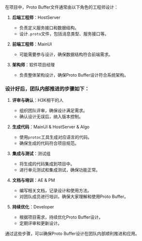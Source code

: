 在项目中，Proto Buffer文件通常由以下角色的工程师设计：

1. **后端工程师**：HostServer
   - 负责定义服务接口和数据结构。
   - 设计`.proto`文件，包括消息类型、服务接口等。

2. **前端工程师**：MainUI
   - 可能需要参与设计，确保数据结构符合前端需求。

3. **架构师**：软件项目经理
   - 负责整体架构设计，确保Proto Buffer设计符合系统架构。

### 设计好后，团队内部推进的步骤如下：

1. **评审与确认**：H3K相干的人
   - 组织团队评审，确保设计满足需求。
   - 确认设计无误后，纳入版本控制。

2. **生成代码**：MainUI & HostServer & Algo
   - 使用`protoc`工具生成对应语言的代码。
   - 确保生成的代码符合项目规范。

3. **集成与测试**：测试组
   - 将生成的代码集成到项目中。
   - 进行单元测试和集成测试，确保功能正常。

4. **文档与培训**：AE & PM
   - 编写相关文档，记录设计和使用方法。
   - 对团队成员进行培训，确保大家理解和使用Proto Buffer。

5. **持续优化**：Developer
   - 根据项目需求，持续优化Proto Buffer设计。
   - 定期评审和更新设计。

通过这些步骤，可以确保Proto Buffer设计在团队内部顺利推进和应用。